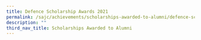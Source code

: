 ```yaml
---
title: Defence Scholarship Awards 2021
permalink: /sajc/achievements/scholarships-awarded-to-alumni/defence-scholarship-awards-2021/
description: ""
third_nav_title: Scholarships Awarded to Alumni
---
```

